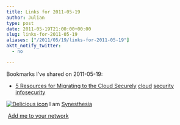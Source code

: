 ```yaml
---
title: Links for 2011-05-19
author: Julian
type: post
date: 2011-05-19T21:00:00+00:00
slug: links-for-2011-05-19 
aliases: ["/2011/05/19/links-for-2011-05-19"]
aktt_notify_twitter:
  - no

---
```

Bookmarks I&#8217;ve shared on 2011-05-19:

  * [5 Resources for Migrating to the Cloud Securely][1] 
    [cloud][2] [security][3] [infosecurity][4] </li> </ul> 
    
    <p class="deliciouslink">
      <a href="https://del.icio.us/synesthesia" title="See all my bookmarks on del.icio.us"><img src="https://www.synesthesia.co.uk/images/deliciousicon.jpg" alt="Delicious icon" /></a>&nbsp;I am <a href="https://del.icio.us/synesthesia" title="See all my bookmarks on del.icio.us">Synesthesia</a>
    </p>
    
    <p class="deliciouslink">
      <a href="https://del.icio.us/network?add=synesthesia" title="Add me to your del.icio.us network"><img src="https://www.synesthesia.co.uk/images/add.gif" alt="" /></a>&nbsp;<a href="https://del.icio.us/network?add=synesthesia" title="Add me to your del.icio.us network">Add me to your network</a>
    </p>

 [1]: https://www.readwriteweb.com/enterprise/2010/08/encrypt-your-cloud-storage-wit.php
 [2]: https://www.delicious.com/synesthesia/cloud
 [3]: https://www.delicious.com/synesthesia/security
 [4]: https://www.delicious.com/synesthesia/infosecurity